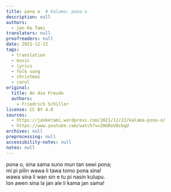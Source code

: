 ```yaml
---
title: pona o  # kalama: pona o
description: null
authors:
  - jan Ke Tami
translators: null
proofreaders: null
date: 2021-12-22
tags:
  - translation
  - music
  - lyrics
  - folk song
  - christmas
  - carol
original:
  title: An die Freude
  authors:
    - Friedrich Schiller
license: CC BY 4.0
sources:
  - https://janketami.wordpress.com/2021/12/22/kalama-pona-o/
  - https://www.youtube.com/watch?v=ZHGRoV8cbgU
archives: null
preprocessing: null
accessibility-notes: null
notes: null
---
```


pona o, sina sama suno mun tan sewi pona;  \
mi pi pilin wawa li tawa tomo pona sina!  \
wawa sina li wan sin e tu pi nasin kulupu.  \
lon awen sina la jan ale li kama jan sama!

